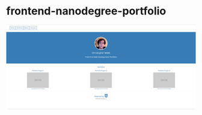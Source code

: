# frontend-nanodegree-portfolio

![Portfolio site](https://raw.githubusercontent.com/chriswebb09/portfolio/master/Screen.Shot.2016-02-22.at.10.33.38.PM.png)
